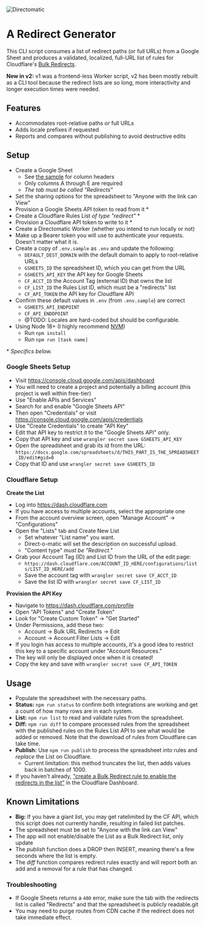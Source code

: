 ![Directomatic](./docs/directomatic.png)

# A Redirect Generator

This CLI script consumes a list of redirect paths (or full URLs) from a Google
Sheet and produces a validated, localized, full-URL list of rules for Cloudflare's
[Bulk Redirects](https://developers.cloudflare.com/rules/bulk-redirects/).

**New in v2:** v1 was a frontend-less Worker script, v2 has been mostly rebuilt
as a CLI tool because the redirect lists are so long, more interactivity and
longer execution times were needed.

## Features

- Accommodates root-relative paths _or_ full URLs
- Adds locale prefixes if requested
- Reports and compares without publishing to avoid destructive edits

## Setup

- Create a Google Sheet
  - See [the sample](./docs/spreadsheet-template.csv) for column headers
  - Only columns A through E are required
  - _The tab must be called "Redirects"_
- Set the sharing options for the spreadsheet to "Anyone with the link can View"
- Provision a Google Sheets API token to read from it \*
- Create a Cloudflare Rules List _of type "redirect"_ \*
- Provision a Cloudflare API token to write to it \*
- Create a Directomatic Worker (whether you intend to run locally or not)
- Make up a Bearer token you will use to authenticate your requests. Doesn't matter what it is.
- Create a copy of `.env.sample` as `.env` and update the following:
  - `DEFAULT_DEST_DOMAIN` with the default domain to apply to root-relative URLs
  - `GSHEETS_ID` the spreadsheet ID, which you can get from the URL
  - `GSHEETS_API_KEY` the API key for Google Sheets
  - `CF_ACCT_ID` the Account Tag (external ID) that owns the list
  - `CF_LIST_ID` the Rules List ID, which must be a "redirects" list
  - `CF_API_TOKEN` the API key for Cloudflare API
- Confirm these default values in `.env` (from `.env.sample`) are correct
  - `GSHEETS_API_ENDPOINT`
  - `CF_API_ENDDPOINT`
  - @TODO: Locales are hard-coded but should be configurable.
- Using Node 18+ (I highly recommend [NVM](https://github.com/nvm-sh/nvm))
  - Run `npm install`
  - Run `npm run [task name]`

\* _Specifics below._

### Google Sheets Setup

- Visit https://console.cloud.google.com/apis/dashboard
- You will need to create a project and potentially a billing account (this project is well within free-tier)
- Use "Enable APIs and Services"
- Search for and enable "Google Sheets API"
- Then open "Credentials" or visit https://console.cloud.google.com/apis/credentials
- Use "Create Credentials" to create "API Key"
- Edit that API key to restrict it to the "Google Sheets API" only.
- Copy that API key and use `wrangler secret save GSHEETS_API_KEY`
- Open the spreadsheet and grab its id from the URL: `https://docs.google.com/spreadsheets/d/THIS_PART_IS_THE_SPREADSHEET_ID/edit#gid=0`
- Copy that ID and use `wrangler secret save GSHEETS_ID`

### Cloudflare Setup

**Create the List**

- Log into https://dash.cloudflare.com
- If you have access to multiple accounts, select the appropriate one
- From the account overview screen, open "Manage Account" -> "Configurations"
- Open the "Lists" tab and Create New List
  - Set whatever "List name" you want.
  - Direct-o-matic will set the description on successful upload.
  - "Content type" _must be "Redirect."_
- Grab your Account Tag (ID) and List ID from the URL of the edit page:
  - `https://dash.cloudflare.com/ACCOUNT_ID_HERE/configurations/lists/LIST_ID_HERE/add`
  - Save the account tag with `wrangler secret save CF_ACCT_ID`
  - Save the list ID with `wrangler secret save CF_LIST_ID`

**Provision the API Key**

- Navigate to https://dash.cloudflare.com/profile
- Open "API Tokens" and "Create Token"
- Look for "Create Custom Token" -> "Get Started"
- Under Permissions, add these two:
  - Account -> Bulk URL Redirects -> Edit
  - Account -> Account Filter Lists -> Edit
- If you login has access to multiple accounts, it's a good idea to restrict
  this key to a specific account under "Account Resources."
- The key will only be displayed once when it is created!
- Copy the key and save with `wrangler secret save CF_API_TOKEN`

## Usage

- Populate the spreadsheet with the necessary paths.
- **Status:** `npm run status` to confirm both integrations are working and
  get a count of how many rows are in each system.
- **List:** `npm run list` to read and validate rules from the spreadsheet.
- **Diff:** `npm run diff` to compare processed rules from the spreadsheet
  with the published rules on the Rules List API to see what would be added or
  removed. Note that the download of rules from Cloudflare can take time.
- **Publish:** Use `npm run publish` to process the spreadsheet into rules and
  _replace_ the List on Cloudflare.
  - Current limitation: this method truncates the list, then adds values back in
    batches of 1000.
- If you haven't already, ["create a Bulk Redirect rule to enable the redirects in the list"](https://developers.cloudflare.com/rules/bulk-redirects/create-dashboard/#3-create-a-bulk-redirect-rule-to-enable-the-redirects-in-the-list) in the Cloudflare Dashboard.

## Known Limitations

- **Big:** If you have a giant list, you may get ratelimited by the CF API,
  which this script does not currently handle, resulting in failed list patches.
- The spreadsheet must be set to "Anyone with the link can View"
- The app will not enable/disable the List as a Bulk Redirect list, only update
- The _publish_ function does a DROP then INSERT, meaning there's a few seconds
  where the list is empty.
- The _diff_ function compares redirect rules exactly and will report both an
  add and a removal for a rule that has changed.

### Troubleshooting

- If Google Sheets returns a `400` error, make sure the tab with the redirects
  list is called "Redirects" and that the spreadsheet is publicly readable.git
- You may need to purge routes from CDN cache if the redirect does not take
  immediate effect.
